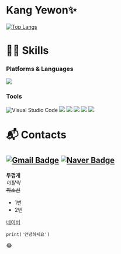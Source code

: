 # Kang Yewon✨
[![Top Langs](https://github-readme-stats.vercel.app/api/top-langs/?username=cloud0207)](https://github.com/cloud0207/github-readme-stats)

# 💪🏻 Skills
### Platforms & Languages
<img src="https://img.shields.io/badge/python-3776AB?style=for-the-badge&logo=python&logoColor=white"> 

### Tools
![Visual Studio Code](https://img.shields.io/badge/Visual%20Studio%20Code-007ACC.svg?&style=for-the-badge&logo=Visual%20Studio%20Code&logoColor=white)
<img src="https://img.shields.io/badge/mongoDB-47A248?style=for-the-badge&logo=MongoDB&logoColor=white"> <img src="https://img.shields.io/badge/mariaDB-003545?style=for-the-badge&logo=mariaDB&logoColor=white">
<img src="https://img.shields.io/badge/django-092E20?style=for-the-badge&logo=django&logoColor=white">
<img src="https://img.shields.io/badge/github-181717?style=for-the-badge&logo=github&logoColor=white">
<img src="https://img.shields.io/badge/git-F05032?style=for-the-badge&logo=git&logoColor=white">


# :mailbox_with_mail: Contacts
[![Gmail Badge](https://img.shields.io/badge/Gmail-d14836?style=flat-square&logo=Gmail&logoColor=white&link=mailto:ye8478@gmail.com)](mailto:ye8478@gmail.com)
[![Naver Badge](https://img.shields.io/badge/Naver-03C75A?style=flat-square&logo=Naver&logoColor=white&link=mailto:shelly8478@naver.com)](mailto:shelly8478@naver.com)
---

**두껍게** <br>
*이탈릭* <br>
~~취소선~~  <br>

* 1번
* 2번  <br>

[네이버](http://naver.com)

```
print('안녕하세요')
```

:joy:

